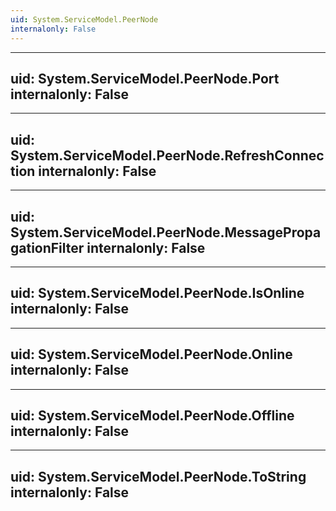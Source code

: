 ```yaml
---
uid: System.ServiceModel.PeerNode
internalonly: False
---
```


---
uid: System.ServiceModel.PeerNode.Port
internalonly: False
---

---
uid: System.ServiceModel.PeerNode.RefreshConnection
internalonly: False
---

---
uid: System.ServiceModel.PeerNode.MessagePropagationFilter
internalonly: False
---

---
uid: System.ServiceModel.PeerNode.IsOnline
internalonly: False
---

---
uid: System.ServiceModel.PeerNode.Online
internalonly: False
---

---
uid: System.ServiceModel.PeerNode.Offline
internalonly: False
---

---
uid: System.ServiceModel.PeerNode.ToString
internalonly: False
---
